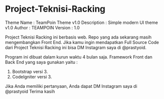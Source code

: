 # Project-Teknisi-Racking

Theme Name : TeamPoin Theme v1.0
Description : Simple modern UI theme v1.0
Author : TEAMPOIN
Version : 1.0


Project Teknisi Racking ini berbasis web.
Repo yang ada sekarang masih mengembangkan Front End. Jika kamu ingin mendapatkan Full Source Code dari Project Teknisi Racking ini bisa DM Instagram saya di @prastyoid.

Program ini dibuat dalam kurun waktu 4 bulan saja. Framework Front dan Back End yang saya gunakan yaitu :

1. Bootstrap versi 3.
2. CodeIgniter versi 3.

Jika Anda memiliki pertanyaan, Anda dapat DM Instagram saya di @prastyoid Terima kasih
